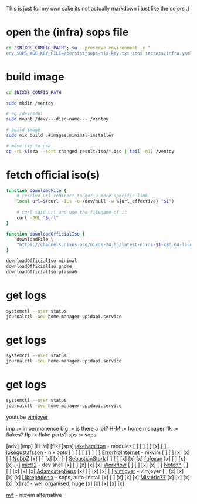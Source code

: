 This is just for my own sake
its not actually markdown i just like the colors :)

# open the (infra) sops file
```bash
cd "$NIXOS_CONFIG_PATH"; su --preserve-environment -c "
env SOPS_AGE_KEY_FILE=/persist/sops-nix-key.txt sops secrets/infra.yaml"
```

# build image
```bash
cd $NIXOS_CONFIG_PATH

sudo mkdir /ventoy

# eg /dev/sdb1
sudo mount /dev/---disc-name--- /ventoy

# build image
sudo nix build .#images.minimal-installer

# move iso to usb
cp -rL $(eza --sort changed result/iso/*.iso | tail -n1) /ventoy
```

# fetch official iso(s)
```bash 
function downloadFile {
    # resolve url redirect to get a more specific link
    local url=$(curl -ILs -o /dev/null -w %{url_effective} "$1")
    
    # curl said url and use the filename of it
    curl -JOL "$url"
}

function downloadOfficialIso {
    downloadFile \ 
    "https://channels.nixos.org/nixos-24.05/latest-nixos-$1-x86_64-linux.iso"
}

downloadOfficialIso minimal 
downloadOfficialIso gnome 
downloadOfficialIso plasma6 
```

# get logs
```bash
systemctl --user status 
journalctl -xeu home-manager-upidapi.service
```

# get logs
```bash
systemctl --user status 
journalctl -xeu home-manager-upidapi.service
```

# get logs
```bash
systemctl --user status 
journalctl -xeu home-manager-upidapi.service
```


youtube
[vimjoyer](https://www.youtube.com/@vimjoyer) 



imp := impermanence
big := is there a lot?
H-M := home manager
flk := flakes?
flp := flake parts?
sps := sops


 [adv] [imp] [H-M] [flk] [sps]
[jakehamilton](https://github.com/jakehamilton/config) - modules
  [ ]   [ ]   [ ]   [x]   [ ]
[lokegustafsson](https://github.com/lokegustafsson/nixos-getting-started) - nix opts 
  [ ]   [ ]   [ ]   [ ]   [ ]
[ErrorNoInternet](https://github.com/ErrorNoInternet/configuration.nix) - nixvim
  [ ]   [ ]   [x]   [x]   [ ]
[NobbZ](https://github.com/NobbZ/nixos-config/)
  [x]   [ ]   [x]   [x]   [-]
[SebastianStork](https://github.com/SebastianStork/nixos-config)
  [ ]   [ ]   [x]   [x]   [x]
[fufexan](https://github.com/fufexan/dotfiles)
  [x]   [ ]   [x]   [x]   [-]
[mic92](https://github.com/Mic92/dotfiles) - dev shell
  [x]   [ ]   [x]   [x]   [x]
[Workflow](https://github.com/workflow/dotfiles)
  [ ]   [ ]   [x]   [x]   [ ]
[Notohh](https://github.com/notohh/snowflake)
  [ ]   [ ]   [x]   [x]   [x]
[Adamcstephens](https://codeberg.org/adamcstephens/dotfiles)
  [x]   [ ]   [x]   [x]   [ ]
[vimjoyer](https://github.com/vimjoyer/nixconf) - vimjoyer
  [ ]   [x]   [x]   [x]   [x]
[Librephoenix](https://github.com/librephoenix/nixos-config) - sops, auto-install
  [x]   [ ]   [x]   [x]   [x]
[Misterio77](https://github.com/Misterio77/nix-config)
  [x]   [x]   [x]   [x]   [x]
[raf](https://github.com/NotAShelf/nyx) - well organised, huge
  [x]   [x]   [x]   [x]   [x]

[nvf](https://github.com/NotAShelf/nvf) - nixvim alternative



